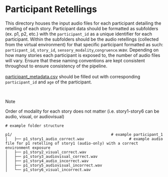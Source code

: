 # Participant Retellings
This directory houses the input audio files for each participant detailing the retelling of each story. Participant data
should be formatted as subfolders (ex. p1, p2, etc.) with the `participant_id` as a unique identifier for each participant. 
Within the subfolders should be the audio retellings (collected from the virtual environment) for that specific participant formatted
as such: `particpant_id`, `story_id`, `sensory_modality`,`congruence`.wav. Depending on how many stories each participant is exposed to, the
number of audio files will vary. Ensure that these naming conventions are kept consistent throughout to ensure consistency of the
pipeline.
<br />
<br />
[participant_metadata.csv](https://github.com/JKong05/LLM_BJT_Pipeline/blob/main/retellings/participant_metadata.csv) should be filled out with corresponding `participant_id` and `age` of the participant.

<br />

> [!NOTE]
> Order of modality for each story does not matter (i.e. story1-story6 can be audio, visual, or audiovisual)

```
# example folder structure

p1/                                            # example participant_1
│   ├── p1_story1_audio_correct.wav                    # example audio file for p1 retelling of story1 (audio-only) with a correct environment exposure
│   ├── p1_story2_visual_correct.wav
│   ├── p1_story3_audiovisual_correct.wav
│   ├── p1_story4_audio_incorrect.wav
│   ├── p1_story5_audiovisual_incorrect.wav
│   └── p1_story6_visual_incorrect.wav
```
